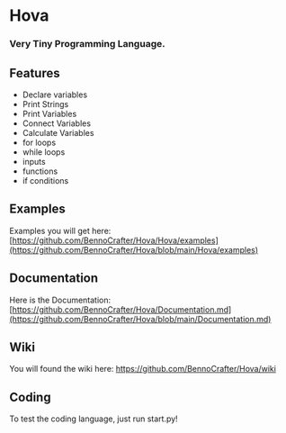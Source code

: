 # Hova
### Very Tiny Programming Language.


## Features
- Declare variables
- Print Strings
- Print Variables
- Connect Variables
- Calculate Variables
- for loops
- while loops
- inputs
- functions
- if conditions


## Examples

Examples you will get here:  [https://github.com/BennoCrafter/Hova/Hova/examples](https://github.com/BennoCrafter/Hova/blob/main/Hova/examples)

## Documentation
Here is the Documentation: [https://github.com/BennoCrafter/Hova/Documentation.md](https://github.com/BennoCrafter/Hova/blob/main/Documentation.md)

## Wiki

You will found the wiki here: https://github.com/BennoCrafter/Hova/wiki

## Coding
To test the coding language, just run start.py!

